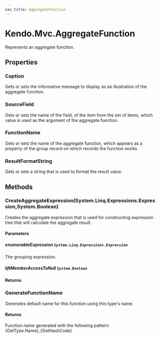 ```yaml
---
nav_title: AggregateFunction
---
```


# Kendo.Mvc.AggregateFunction
Represents an aggregate function.



## Properties


### Caption

Gets or sets the informative message to display as an illustration of the aggregate function.

### SourceField

Gets or sets the name of the field, of the item from the set of items, which value is used as the argument of the aggregate function.

### FunctionName

Gets or sets the name of the aggregate function, which appears as a property of the group record on which records the function works.

### ResultFormatString

Gets or sets a string that is used to format the result value.




## Methods


### CreateAggregateExpression(System.Linq.Expressions.Expression,System.Boolean)
Creates the aggregate expression that is used for constructing expression
            tree that will calculate the aggregate result.


#### Parameters

##### enumerableExpression `System.Linq.Expressions.Expression`
The grouping expression.

##### liftMemberAccessToNull `System.Boolean`




#### Returns




### GenerateFunctionName
Generates default name for this function using this type's name.



#### Returns
Function name generated with the following pattern:
            {GetType.Name}_{GetHashCode}




